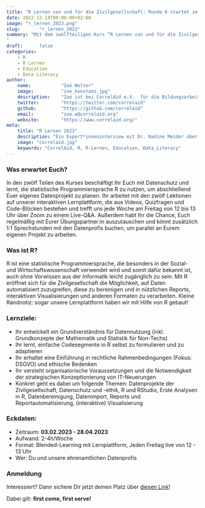 ```yaml
---
title: "R Lernen von und für die Zivilgesellschaft: Runde 6 startet im Februar 2023"
date: 2022-12-14T00:00:00+02:00
image: "r_lernen_2023.png"
slug:       "r_lernen_2023"
summary: "Mit dem zwölfteiligen Kurs “R Lernen von und für die Zivilgesellschaft – Der Datenkurs für Anfänger*innen” wollen wir von CorrelAid e.V. die Menschen und Organisationen, die die Welt mit ihrer Arbeit besser machen wollen, dabei unterstützen, dies effektiver und effizienter zu tun. Mit der Erfahrung aus bereits fünf Kursen startet im **Februar 2023** der nächste Datenkurs: Mit ehrenamtlichen Datenprofis lernt Ihr, wie Ihr Daten nutzen und damit die Qualität Eurer Programme sichern, diese lenken und nach außen hin legitimieren könnt. Dabei arbeitet Ihr praxisorientiert und in einer kleinen Gruppe. 
"
draft:      false
categories:       
    - R
    - R Lernen
    - Education
    - Data Literacy
author: 
    name:           "Zoé Wolter"
    image:          "zoe_konstanz.jpg"
    description:    "Zoé ist bei CorrelAid e.V.  für die Bildungsarbeit zuständig. Beim Datenkurs ist sie schon von Anfang an als Tutorin dabei und freut sich darauf, Euch im Februar kennenzulernen! Ihr erster Kontakt zur Welt der Daten: ein Workshop von CorrelAid zum Thema Web Scraping mit R. "
    twitter:        "https://twitter.com/correlaid"
    github:         "https://github.com/correlaid"
    email:          "zoe.w@correlaid.org"
    website:        "https://www.correlaid.org/"
meta:
    title: "R Lernen 2023"
    description: "Ein Expert*inneninterview mit Dr. Nadine Meider über Data Science und Netzwerkanaylse."
    image: "correlaid.jpg"
    keywords: "CorrelAid, R, R-Lernen, Education, Data_Literacy"
---
```




### Was erwartet Euch?

In den zwölf Teilen des Kurses beschäftigt Ihr Euch mit Datenschutz und lernt, die statistische Programmiersprache R zu nutzen, um abschließend Euer eigenes Datenprojekt zu planen. Ihr arbeitet mit den zwölf Lektionen auf unserer interaktiven Lernplattform, die aus Videos, Quizfragen und Code-Blöcken bestehen und trefft uns jede Woche am Freitag von 12 bis 13 Uhr über Zoom zu einem Live-Q&A. Außerdem habt Ihr die Chance, Euch regelmäßig mit Eurer Übungspartner:in auszutauschen und könnt zusätzlich 1:1 Sprechstunden mit den Datenprofis buchen, um parallel an Eurem eigenen Projekt zu arbeiten.

### Was ist R?
R ist eine statistische Programmiersprache, die besonders in der Sozial- und Wirtschaftswissenschaft verwendet wird und somit dafür bekannt ist, auch ohne Vorwissen aus der Informatik leicht zugänglich zu sein. Mit R eröffnet sich für die Zivilgesellschaft die Möglichkeit, auf Daten automatisiert zuzugreifen, diese zu bereinigen und in nützlichen Reports, interaktiven Visualisierungen und anderen Formaten zu verarbeiten.
Kleine Randnotiz: sogar unsere Lernplattform haben wir mit Hilfe von R gebaut!

### Lernziele:
- Ihr entwickelt ein Grundverständnis für Datennutzung (inkl. Grundkonzepte der Mathematik und Statistik für Non-Techs)
- Ihr lernt, einfache Codesegmente in R selbst zu formulieren und zu adaptieren
- Ihr erhaltet eine Einführung in rechtliche Rahmenbedingungen (Fokus: DSGVO) und ethische Bedenken
- Ihr versteht organisatorische Voraussetzungen und die Notwendigkeit der strategischen Konzeptionierung von IT-Neuerungen
- Konkret geht es dabei um folgende Themen: Datenprojekte der Zivilgesellschaft, Datenschutz und -ethik, R und RStudio, Erste Analysen in R, Datenbereinigung, Datenimport, Reports und Reportautomatisierung, (interaktive) Visualisierung

### Eckdaten:
- Zeitraum: **03.02.2023 - 28.04.2023**
- Aufwand: 2-4h/Woche
- Format: Blended-Learning mit Lernplattform, Jeden Freitag live von 12 - 13 Uhr
- Wer: Du und unsere ehrenamtlichen Datenprofis

### Anmeldung
Interessiert? Dann sichere Dir jetzt deinen Platz über [diesen Link](https://ee.correlaid.org/single/OwiGn9iI?return_url=https://www.correlaid.org/)!

Dabei gilt: **first come, first serve!**

